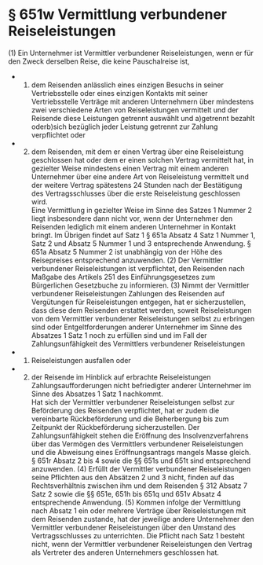 # § 651w Vermittlung verbundener Reiseleistungen
(1) Ein Unternehmer ist Vermittler verbundener Reiseleistungen, wenn er für den Zweck derselben Reise, die keine Pauschalreise ist,
* 1. dem Reisenden anlässlich eines einzigen Besuchs in seiner Vertriebsstelle oder eines einzigen Kontakts mit seiner Vertriebsstelle Verträge mit anderen Unternehmern über mindestens zwei verschiedene Arten von Reiseleistungen vermittelt und der Reisende diese Leistungen getrennt auswählt und a)getrennt bezahlt oderb)sich bezüglich jeder Leistung getrennt zur Zahlung verpflichtet oder
* 2. dem Reisenden, mit dem er einen Vertrag über eine Reiseleistung geschlossen hat oder dem er einen solchen Vertrag vermittelt hat, in gezielter Weise mindestens einen Vertrag mit einem anderen Unternehmer über eine andere Art von Reiseleistung vermittelt und der weitere Vertrag spätestens 24 Stunden nach der Bestätigung des Vertragsschlusses über die erste Reiseleistung geschlossen wird.  
Eine Vermittlung in gezielter Weise im Sinne des Satzes 1 Nummer 2 liegt insbesondere dann nicht vor, wenn der Unternehmer den Reisenden lediglich mit einem anderen Unternehmer in Kontakt bringt. Im Übrigen findet auf Satz 1 § 651a Absatz 4 Satz 1 Nummer 1, Satz 2 und Absatz 5 Nummer 1 und 3 entsprechende Anwendung. § 651a Absatz 5 Nummer 2 ist unabhängig von der Höhe des Reisepreises entsprechend anzuwenden.
(2) Der Vermittler verbundener Reiseleistungen ist verpflichtet, den Reisenden nach Maßgabe des Artikels 251 des Einführungsgesetzes zum Bürgerlichen Gesetzbuche zu informieren.
(3) Nimmt der Vermittler verbundener Reiseleistungen Zahlungen des Reisenden auf Vergütungen für Reiseleistungen entgegen, hat er sicherzustellen, dass diese dem Reisenden erstattet werden, soweit Reiseleistungen von dem Vermittler verbundener Reiseleistungen selbst zu erbringen sind oder Entgeltforderungen anderer Unternehmer im Sinne des Absatzes 1 Satz 1 noch zu erfüllen sind und im Fall der Zahlungsunfähigkeit des Vermittlers verbundener Reiseleistungen
* 1. Reiseleistungen ausfallen oder
* 2. der Reisende im Hinblick auf erbrachte Reiseleistungen Zahlungsaufforderungen nicht befriedigter anderer Unternehmer im Sinne des Absatzes 1 Satz 1 nachkommt.  
Hat sich der Vermittler verbundener Reiseleistungen selbst zur Beförderung des Reisenden verpflichtet, hat er zudem die vereinbarte Rückbeförderung und die Beherbergung bis zum Zeitpunkt der Rückbeförderung sicherzustellen. Der Zahlungsunfähigkeit stehen die Eröffnung des Insolvenzverfahrens über das Vermögen des Vermittlers verbundener Reiseleistungen und die Abweisung eines Eröffnungsantrags mangels Masse gleich. § 651r Absatz 2 bis 4 sowie die §§ 651s und 651t sind entsprechend anzuwenden.
(4) Erfüllt der Vermittler verbundener Reiseleistungen seine Pflichten aus den Absätzen 2 und 3 nicht, finden auf das Rechtsverhältnis zwischen ihm und dem Reisenden § 312 Absatz 7 Satz 2 sowie die §§ 651e, 651h bis 651q und 651v Absatz 4 entsprechende Anwendung.
(5) Kommen infolge der Vermittlung nach Absatz 1 ein oder mehrere Verträge über Reiseleistungen mit dem Reisenden zustande, hat der jeweilige andere Unternehmer den Vermittler verbundener Reiseleistungen über den Umstand des Vertragsschlusses zu unterrichten. Die Pflicht nach Satz 1 besteht nicht, wenn der Vermittler verbundener Reiseleistungen den Vertrag als Vertreter des anderen Unternehmers geschlossen hat.